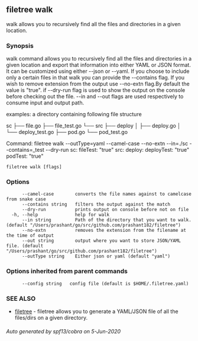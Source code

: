 ## filetree walk

walk allows you to recursively find all the files and directories in a given location.

### Synopsis



walk command allows you to recursively find all the files and directories in a given location 
and export that information into either YAML or JSON format. It can be customized using either --json or --yaml. 
If you choose to include only a certain files in that walk you can provide the --contains flag. 
If you wish to remove extension from the output use --no-extn flag.By default the value is "true". 
if --dry-run flag is used to show the output on the console before checking out the file. 
--in and --out flags are used respectively to consume input and output path.


examples:
a directory containing following file structure

sc
├── file.go
├── file_test.go
└── src
    ├── deploy
    │   ├── deploy.go
    │   └── deploy_test.go
    ├── pod.go
    └── pod_test.go

Command: filetree walk --outType=yaml --camel-case  --no-extn --in=./sc --contains=_test --dry-run
sc:
  fileTest: "true"
  src:
    deploy:
      deployTest: "true"
     podTest: "true"


```
filetree walk [flags]
```

### Options

```
      --camel-case        converts the file names against to camelcase from snake case
      --contains string   filters the output against the match
      --dry-run           prints output on console before not on file
  -h, --help              help for walk
      --in string         Path of the directory that you want to walk. (default "/Users/prashant/go/src/github.com/prashant182/filetree")
      --no-extn           removes the extension from the filename at the time of output
      --out string        output where you want to store JSON/YAML file. (default "/Users/prashant/go/src/github.com/prashant182/filetree")
      --outType string    Either json or yaml (default "yaml")
```

### Options inherited from parent commands

```
      --config string   config file (default is $HOME/.filetree.yaml)
```

### SEE ALSO

* [filetree](filetree.md)	 - filetree allows you to generate a YAML/JSON file of all the files/dirs on a given directory.

###### Auto generated by spf13/cobra on 5-Jun-2020
